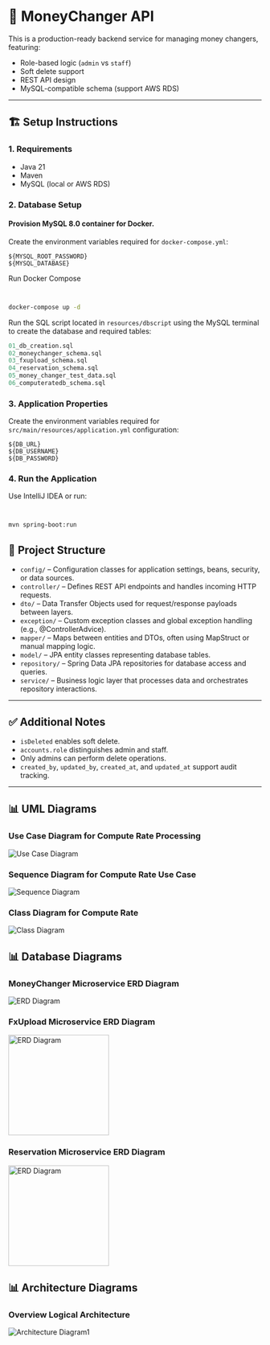 # 💱 MoneyChanger API

This is a production-ready backend service for managing money changers, featuring:

* Role-based logic (`admin` vs `staff`)
* Soft delete support
* REST API design
* MySQL-compatible schema (support AWS RDS)

---

## 🏗️ Setup Instructions

### 1. Requirements

* Java 21
* Maven
* MySQL (local or AWS RDS)


### 2. Database Setup

#### Provision MySQL 8.0 container for Docker.

Create the environment variables required for `docker-compose.yml`:

```
${MYSQL_ROOT_PASSWORD}
${MYSQL_DATABASE}
```
Run Docker Compose
```bash


docker-compose up -d
```
Run the SQL script located in `resources/dbscript` using the MySQL terminal to create the database and required tables:

```sql
01_db_creation.sql
02_moneychanger_schema.sql
03_fxupload_schema.sql
04_reservation_schema.sql
05_money_changer_test_data.sql
06_computeratedb_schema.sql
```

### 3. Application Properties

Create the environment variables required for `src/main/resources/application.yml` configuration:

```
${DB_URL}
${DB_USERNAME}
${DB_PASSWORD}
```

### 4. Run the Application

Use IntelliJ IDEA or run:

```bash


mvn spring-boot:run
```

## 📁 Project Structure

* `config/` – Configuration classes for application settings, beans, security, or data sources.
* `controller/` – Defines REST API endpoints and handles incoming HTTP requests.
* `dto/` – Data Transfer Objects used for request/response payloads between layers.
* `exception/` – Custom exception classes and global exception handling (e.g., @ControllerAdvice).
* `mapper/` – Maps between entities and DTOs, often using MapStruct or manual mapping logic.
* `model/` – JPA entity classes representing database tables.
* `repository/` – Spring Data JPA repositories for database access and queries.
* `service/` – Business logic layer that processes data and orchestrates repository interactions.
---

## ✅ Additional Notes

* `isDeleted` enables soft delete.
* `accounts.role` distinguishes admin and staff.
* Only admins can perform delete operations.
* `created_by`, `updated_by`, `created_at`, and `updated_at` support audit tracking.
 
---

## 📊 UML Diagrams

### Use Case Diagram for Compute Rate Processing

![Use Case Diagram](resources/uml/compute-rate-use-case-diagram.png)


### Sequence Diagram for Compute Rate Use Case

![Sequence Diagram](resources/uml/compute-rates-sequence-diagram.png)

### Class Diagram for Compute Rate

![Class Diagram](resources/uml/compute-rates-class-diagram.png)

## 📊 Database Diagrams

### MoneyChanger Microservice ERD Diagram

![ERD Diagram](resources/dbscript/MoneyGrab-ERD.png)

### FxUpload Microservice ERD Diagram

<img src="resources/dbscript/fxuploaddb-ERD.png" alt="ERD Diagram" width="200"/>

### Reservation Microservice ERD Diagram

<img alt="ERD Diagram" src="resources/dbscript/reservationdb-ERD.png" width="200"/>

## 📊 Architecture Diagrams

### Overview Logical Architecture 

![Architecture Diagram1](resources/uml/moneygrab-logical-architecture-overview.png)